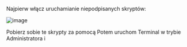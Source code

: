 Najpierw włącz uruchamianie niepodpisanych skryptów:

![image](https://github.com/user-attachments/assets/76cc319f-60cc-4508-8cd6-108d88ddd21e)

Pobierz sobie te skrypty za pomocą Potem uruchom Terminal w trybie Administratora i 



